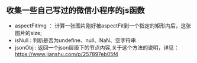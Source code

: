 ## 收集一些自己写过的微信小程序的js函数

* aspectFitImg ： 计算一张图片刚好被aspectFit到一个指定的矩形内后，这张图片的size;
* isNull : 判断是否为undefine、null、NaN、空字符串
* jsonObj : 返回一个json层级下的节点内容,关于这个方法的说明，详见： https://www.jianshu.com/p/257897eb05f4



